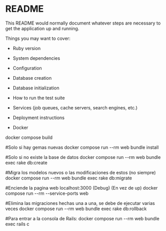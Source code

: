 # README

This README would normally document whatever steps are necessary to get the
application up and running.

Things you may want to cover:

* Ruby version

* System dependencies

* Configuration

* Database creation

* Database initialization

* How to run the test suite

* Services (job queues, cache servers, search engines, etc.)

* Deployment instructions

* Docker

docker compose build 

#Solo si hay gemas nuevas
docker compose run --rm web bundle install

#Solo si no existe la base de datos
docker compose run --rm web bundle exec rake db:create

#Migra los modelos nuevos o las modificaciones de estos (no siempre)
docker compose run --rm web bundle exec rake db:migrate 

#Enciende la pagina web localhost:3000 (Debug) (En vez de up)
docker compose run --rm --service-ports web 

#Elimina las migraciones hechas una a una, se debe de ejecutar varias veces
docker compose run --rm web bundle exec rake db:rollback

#Para entrar a la consola de Rails:
docker compose run --rm web bundle exec rails c